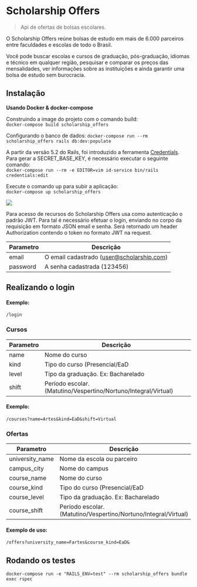# Scholarship Offers

> Api de ofertas de bolsas escolares.

O Scholarship Offers reúne bolsas de estudo em mais de 6.000 parceiros entre faculdades e escolas de todo o Brasil.

Você pode buscar escolas e cursos de graduação, pós-graduação, idiomas e técnico em qualquer região, pesquisar e comparar os preços das mensalidades, ver informações sobre as instituições e ainda garantir uma bolsa de estudo sem burocracia.

## Instalação

**Usando Docker & docker-compose**

Construindo a image do projeto com o comando build:  
`docker-compose build scholarship_offers`

Configurando o banco de dados:
`docker-compose run --rm scholarship_offers rails db:dev:populate`

A partir da versão 5.2 do Rails, foi introduzido a ferramenta [Credentials](https://edgeguides.rubyonrails.org/security.html#environmental-security). Para gerar a SECRET_BASE_KEY, é necessário executar o seguinte comando:  
`docker-compose run --rm -e EDITOR=vim id-service bin/rails credentials:edit`

Execute o comando up para subir a aplicação:  
`docker-compose up scholarship_offers`

![](https://memegenerator.net/img/instances/82338138.jpg)

Para acesso de recursos do Scholarship Offers usa como autenticação o padrão JWT. Para tal é necessário efetuar o login, enviando no corpo da requisição em formato JSON email e senha. Será retornado um header Authorization contendo o token no formato JWT na request.

| Parametro | Descrição                                 |
| --------- | ----------------------------------------- |
| email     | O email cadastrado (user@scholarship.com) |
| password  | A senha cadastrada (123456)               |

## Realizando o login

#### Exemplo:

`/login`

### Cursos

| Parametro | Descrição                                                       |
| --------- | --------------------------------------------------------------- |
| name      | Nome do curso                                                   |
| kind      | Tipo do curso (Presencial/EaD                                   |
| level     | Tipo da graduação. Ex: Bacharelado                              |
| shift     | Período escolar. (Matutino/Vespertino/Nortuno/Integral/Virtual) |

#### Exemplo:

`/courses?name=Artes&kind=EaD&shift=Virtual`

### Ofertas

| Parametro       | Descrição                                                       |
| --------------- | --------------------------------------------------------------- |
| university_name | Nome da escola ou parceiro                                      |
| campus_city     | Nome do campus                                                  |
| course_name     | Nome do curso                                                   |
| course_kind     | Tipo do curso (Presencial/EaD                                   |
| course_level    | Tipo da graduação. Ex: Bacharelado                              |
| course_shift    | Período escolar. (Matutino/Vespertino/Nortuno/Integral/Virtual) |

#### Exemplo de uso:

`/offers?university_name=Fartes&course_kind=EaD&`

## Rodando os testes

`docker-compose run -e "RAILS_ENV=test" --rm scholarship_offers bundle exec rspec`
